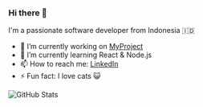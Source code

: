 ### Hi there 👋

I'm a passionate software developer from Indonesia 🇮🇩

- 🔭 I’m currently working on [MyProject](https://github.com/username/MyProject)
- 🌱 I’m currently learning React & Node.js
- 📫 How to reach me: [LinkedIn](https://linkedin.com/in/namamu)
- ⚡ Fun fact: I love cats 😺

![GitHub Stats](https://github-readme-stats.vercel.app/api?LarkStarz=username&show_icons=true)
